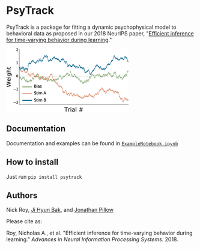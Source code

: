 # PsyTrack

PsyTrack is a package for fitting a dynamic psychophysical model to behavioral data as proposed in our 2018 NeurIPS paper, "[Efficient inference for time-varying behavior during learning](http://pillowlab.princeton.edu/pubs/Roy18_NeurIPS_dynamicPsychophys.pdf)."

![alt text](./psytrack/examples/weights.png "Figure 1b from paper")

[//]: # ()

## Documentation

Documentation and examples can be found in [`ExampleNotebook.ipynb`](./psytrack/examples/ExampleNotebook.ipynb)

[//]: # ()


## How to install

Just run `pip install psytrack`


## Authors

Nick Roy, [Ji Hyun Bak](http://newton.kias.re.kr/~jhbak/), and [Jonathan Pillow](http://pillowlab.princeton.edu/)


Please cite as:

Roy, Nicholas A., et al. "Efficient inference for time-varying behavior during learning." _Advances in Neural Information Processing Systems_. 2018.

[//]: # (readme template from https://github.com/HIPS/autograd)
